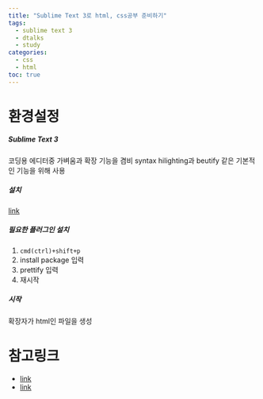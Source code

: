 ```yaml
---
title: "Sublime Text 3로 html, css공부 준비하기"
tags:
  - sublime text 3
  - dtalks
  - study
categories: 
  - css
  - html
toc: true
---
```


# 환경설정

##### Sublime Text 3
코딩용 에디터중 가벼움과 확장 기능을 겸비
syntax hilighting과 beutify 같은 기본적인 기능을 위해 사용

##### 설치

[link](https://www.sublimetext.com/3)

##### 필요한 플러그인 설치

1. `cmd(ctrl)+shift+p`
2. install package 입력
3. prettify 입력
4. 재시작

##### 시작

확장자가 html인 파일을 생성


# 참고링크
* [link](https://cssreference.io/)
* [link](https://internetingishard.com/)

